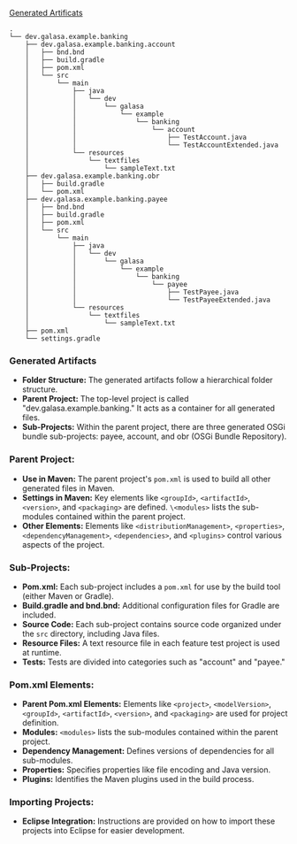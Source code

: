 [Generated Artificats](https://galasa.dev/docs/writing-own-tests/setting-up-galasa-project)

```
.
└── dev.galasa.example.banking
    ├── dev.galasa.example.banking.account
    │   ├── bnd.bnd
    │   ├── build.gradle
    │   ├── pom.xml
    │   └── src
    │       └── main
    │           ├── java
    │           │   └── dev
    │           │       └── galasa
    │           │           └── example
    │           │               └── banking
    │           │                   └── account
    │           │                       ├── TestAccount.java
    │           │                       └── TestAccountExtended.java
    │           └── resources
    │               └── textfiles
    │                   └── sampleText.txt
    ├── dev.galasa.example.banking.obr
    │   ├── build.gradle
    │   └── pom.xml
    ├── dev.galasa.example.banking.payee
    │   ├── bnd.bnd
    │   ├── build.gradle
    │   ├── pom.xml
    │   └── src
    │       └── main
    │           ├── java
    │           │   └── dev
    │           │       └── galasa
    │           │           └── example
    │           │               └── banking
    │           │                   └── payee
    │           │                       ├── TestPayee.java
    │           │                       └── TestPayeeExtended.java
    │           └── resources
    │               └── textfiles
    │                   └── sampleText.txt
    ├── pom.xml
    └── settings.gradle
```

### Generated Artifacts
- **Folder Structure:** The generated artifacts follow a hierarchical folder structure.
- **Parent Project:** The top-level project is called "dev.galasa.example.banking." It acts as a container for all generated files.
- **Sub-Projects:** Within the parent project, there are three generated OSGi bundle sub-projects: payee, account, and obr (OSGi Bundle Repository).

### Parent Project:
- **Use in Maven:** The parent project's `pom.xml` is used to build all other generated files in Maven.
- **Settings in Maven:** Key elements like `<groupId>`, `<artifactId>`, `<version>`, and `<packaging>` are defined.
  `\<modules>` lists the sub-modules contained within the parent project.
- **Other Elements:** Elements like `<distributionManagement>`, `<properties>`, `<dependencyManagement>`,
  `<dependencies>`, and `<plugins>` control various aspects of the project.

###  Sub-Projects:
- **Pom.xml:** Each sub-project includes a `pom.xml` for use by the build tool (either Maven or Gradle).
- **Build.gradle and bnd.bnd:** Additional configuration files for Gradle are included.
- **Source Code:** Each sub-project contains source code organized under the `src` directory, including Java files.
- **Resource Files:** A text resource file in each feature test project is used at runtime.
- **Tests:** Tests are divided into categories such as "account" and "payee."

### Pom.xml Elements:
- **Parent Pom.xml Elements:** Elements like `<project>`, `<modelVersion>`, `<groupId>`,
  `<artifactId>`, `<version>`, and `<packaging>` are used for project definition.
- **Modules:** `<modules>` lists the sub-modules contained within the parent project.
- **Dependency Management:** Defines versions of dependencies for all sub-modules.
- **Properties:** Specifies properties like file encoding and Java version.
- **Plugins:** Identifies the Maven plugins used in the build process.

### Importing Projects:
- **Eclipse Integration:** Instructions are provided on how to import these projects into Eclipse for easier development.
